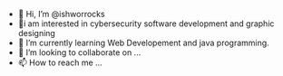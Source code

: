 - 👋 Hi, I’m @ishworrocks
- 👀i am interested in cybersecurity software development and graphic designing
- 🌱 I’m currently learning Web Developement and java programming.
- 💞️ I’m looking to collaborate on ...
- 📫 How to reach me ...

<!---
ishworrocks/ishworrocks is a ✨ special ✨ repository because its `README.md` (this file) appears on your GitHub profile.
You can click the Preview link to take a look at your changes.
--->
